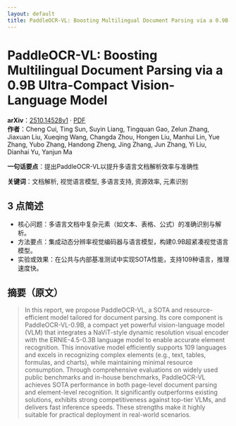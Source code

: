 ```yaml
---
layout: default
title: PaddleOCR-VL: Boosting Multilingual Document Parsing via a 0.9B Ultra-Compact Vision-Language Model
---
```


# PaddleOCR-VL: Boosting Multilingual Document Parsing via a 0.9B Ultra-Compact Vision-Language Model
**arXiv**：[2510.14528v1](https://arxiv.org/abs/2510.14528) · [PDF](https://arxiv.org/pdf/2510.14528.pdf)  
**作者**：Cheng Cui, Ting Sun, Suyin Liang, Tingquan Gao, Zelun Zhang, Jiaxuan Liu, Xueqing Wang, Changda Zhou, Hongen Liu, Manhui Lin, Yue Zhang, Yubo Zhang, Handong Zheng, Jing Zhang, Jun Zhang, Yi Liu, Dianhai Yu, Yanjun Ma  

**一句话要点**：提出PaddleOCR-VL以提升多语言文档解析效率与准确性

**关键词**：文档解析, 视觉语言模型, 多语言支持, 资源效率, 元素识别

## 3 点简述
- 核心问题：多语言文档中复杂元素（如文本、表格、公式）的准确识别与解析。
- 方法要点：集成动态分辨率视觉编码器与语言模型，构建0.9B超紧凑视觉语言模型。
- 实验或效果：在公共与内部基准测试中实现SOTA性能，支持109种语言，推理速度快。

## 摘要（原文）

> In this report, we propose PaddleOCR-VL, a SOTA and resource-efficient model
> tailored for document parsing. Its core component is PaddleOCR-VL-0.9B, a
> compact yet powerful vision-language model (VLM) that integrates a NaViT-style
> dynamic resolution visual encoder with the ERNIE-4.5-0.3B language model to
> enable accurate element recognition. This innovative model efficiently supports
> 109 languages and excels in recognizing complex elements (e.g., text, tables,
> formulas, and charts), while maintaining minimal resource consumption. Through
> comprehensive evaluations on widely used public benchmarks and in-house
> benchmarks, PaddleOCR-VL achieves SOTA performance in both page-level document
> parsing and element-level recognition. It significantly outperforms existing
> solutions, exhibits strong competitiveness against top-tier VLMs, and delivers
> fast inference speeds. These strengths make it highly suitable for practical
> deployment in real-world scenarios.

